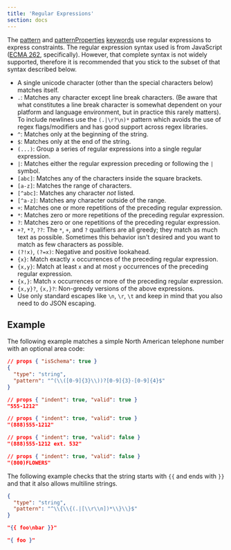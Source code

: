 ```yaml
---
title: 'Regular Expressions'
section: docs
---
```


<Keywords label="regular expressions" />

The [pattern](../../understanding-json-schema/reference/string#regexp) and
[patternProperties](../../understanding-json-schema/reference/object#regexp) [keywords](../../learn/glossary#keyword) use regular expressions to
express constraints. The regular expression syntax used is from
JavaScript ([ECMA 262](https://www.ecma-international.org/publications-and-standards/standards/ecma-262/),
specifically). However, that complete syntax is not widely supported,
therefore it is recommended that you stick to the subset of that syntax
described below.

- A single unicode character (other than the special characters below)
  matches itself.
- `.`: Matches any character except line break characters. (Be aware
  that what constitutes a line break character is somewhat dependent
  on your platform and language environment, but in practice this
  rarely matters). To include newlines use the `(.|\r?\n)*` pattern
  which avoids the use of regex flags/modifiers and has good support
  across regex libraries.
- `^`: Matches only at the beginning of the string.
- `$`: Matches only at the end of the string.
- `(...)`: Group a series of regular expressions into a single regular
  expression.
- `|`: Matches either the regular expression preceding or following
  the `|` symbol.
- `[abc]`: Matches any of the characters inside the square brackets.
- `[a-z]`: Matches the range of characters.
- `[^abc]`: Matches any character _not_ listed.
- `[^a-z]`: Matches any character outside of the range.
- `+`: Matches one or more repetitions of the preceding regular
  expression.
- `*`: Matches zero or more repetitions of the preceding regular
  expression.
- `?`: Matches zero or one repetitions of the preceding regular
  expression.
- `+?`, `*?`, `??`: The `*`, `+`, and `?` qualifiers are all greedy;
  they match as much text as possible. Sometimes this behavior isn\'t
  desired and you want to match as few characters as possible.
- `(?!x)`, `(?=x)`: Negative and positive lookahead.
- `{x}`: Match exactly `x` occurrences of the preceding regular
  expression.
- `{x,y}`: Match at least `x` and at most `y` occurrences of the
  preceding regular expression.
- `{x,}`: Match `x` occurrences or more of the preceding regular
  expression.
- `{x,y}?`, `{x,}?`: Non-greedy versions of the above expressions.
- Use only standard escapes like `\n`, `\r`, `\t` and keep
  in mind that you also need to do JSON escaping.

## Example

The following example matches a simple North American telephone number
with an optional area code:

```json
// props { "isSchema": true }
{
  "type": "string",
  "pattern": "^(\\([0-9]{3}\\))?[0-9]{3}-[0-9]{4}$"
}
```

```json
// props { "indent": true, "valid": true }
"555-1212"
```

```json
// props { "indent": true, "valid": true }
"(888)555-1212"
```

```json
// props { "indent": true, "valid": false }
"(888)555-1212 ext. 532"
```

```json
// props { "indent": true, "valid": false }
"(800)FLOWERS"
```

The following example checks that the string starts with `{{` and ends with `}}`
and that it also allows multiline strings.

```json
{
  "type": "string",
  "pattern": "^\\{\\{(.|[\\r\\n])*\\}\\}$"
}
```

```json
"{{ foo\nbar }}"
```

```json
"{ foo }"
```

